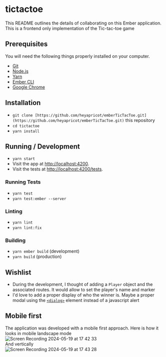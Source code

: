 # tictactoe

This README outlines the details of collaborating on this Ember application.
This is a frontend only implementation of the Tic-tac-toe game

## Prerequisites

You will need the following things properly installed on your computer.

* [Git](https://git-scm.com/)
* [Node.js](https://nodejs.org/)
* [Yarn](https://yarnpkg.com/)
* [Ember CLI](https://cli.emberjs.com/release/)
* [Google Chrome](https://google.com/chrome/)

## Installation

* `git clone [https://github.com/heyapricot/emberTicTacToe.git](https://github.com/heyapricot/emberTicTacToe.git)` this repository
* `cd tictactoe`
* `yarn install`

## Running / Development

* `yarn start`
* Visit the app at [http://localhost:4200](http://localhost:4200).
* Visit the tests at [http://localhost:4200/tests](http://localhost:4200/tests).

### Running Tests

* `yarn test`
* `yarn test:ember --server`

### Linting

* `yarn lint`
* `yarn lint:fix`

### Building

* `yarn ember build` (development)
* `yarn build` (production)

## Wishlist

- During the development, I thought of adding a `Player` object and the associated routes. It would allow to set the player's name and marker
- I'd love to add a proper display of who the winner is. Maybe a proper modal using the [`<dialog>`](https://developer.mozilla.org/en-US/docs/Web/HTML/Element/dialog) element instead of a javascript alert

## Mobile first
The application was developed with a mobile first approach. Here is how it looks in mobile landscape mode <br />
![Screen Recording 2024-05-19 at 17 42 33](https://github.com/heyapricot/emberTicTacToe/assets/14355495/30fad7d8-ffe0-4fa2-bfdb-31e4d45ff28e) <br />
And vertically <br />
![Screen Recording 2024-05-19 at 17 43 28](https://github.com/heyapricot/emberTicTacToe/assets/14355495/02aad961-570e-4567-a342-467fe468de5d)
